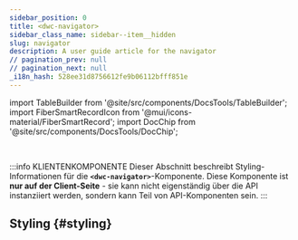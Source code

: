 ```yaml
---
sidebar_position: 0
title: <dwc-navigator>
sidebar_class_name: sidebar--item__hidden
slug: navigator
description: A user guide article for the navigator
// pagination_prev: null
// pagination_next: null
_i18n_hash: 528ee31d8756612fe9b06112bfff851e
---
```

import TableBuilder from '@site/src/components/DocsTools/TableBuilder';
import FiberSmartRecordIcon from '@mui/icons-material/FiberSmartRecord';
import DocChip from '@site/src/components/DocsTools/DocChip';

<DocChip chip='shadow' />

<br />

:::info KLIENTENKOMPONENTE
Dieser Abschnitt beschreibt Styling-Informationen für die **`<dwc-navigator>`**-Komponente. Diese Komponente ist **nur auf der Client-Seite** - sie kann nicht eigenständig über die API instanziiert werden, sondern kann Teil von API-Komponenten sein.
:::

## Styling {#styling}

<TableBuilder name="dwc-navigator" clientComponent />

